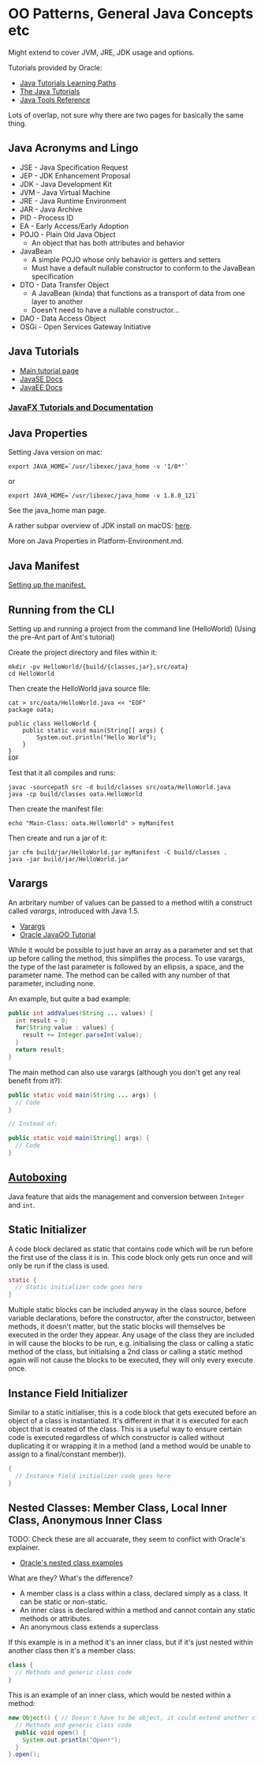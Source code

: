 # OO Patterns, General Java Concepts etc

Might extend to cover JVM, JRE, JDK usage and options.

Tutorials provided by Oracle:

* [Java Tutorials Learning Paths](https://docs.oracle.com/javase/tutorial/tutorialLearningPaths.html)
* [The Java Tutorials](https://docs.oracle.com/javase/tutorial/index.html)
* [Java Tools Reference](https://docs.oracle.com/javase/9/tools/tools-and-command-reference.htm#JSWOR596)

Lots of overlap, not sure why there are two pages for basically the same thing.

## Java Acronyms and Lingo

* JSE - Java Specification Request
* JEP - JDK Enhancement Proposal
* JDK - Java Development Kit
* JVM - Java Virtual Machine
* JRE - Java Runtime Environment
* JAR - Java Archive
* PID - Process ID
* EA - Early Access/Early Adoption
* POJO - Plain Old Java Object
  * An object that has both attributes and behavior
* JavaBean
  * A simple POJO whose only behavior is getters and setters
  * Must have a default nullable constructor to conform to the JavaBean specification
* DTO - Data Transfer Object
  * A JavaBean (kinda) that functions as a transport of data from one layer to another
  * Doesn't need to have a nullable constructor...
* DAO - Data Access Object
* OSGi - Open Services Gateway Initiative

## Java Tutorials

* [Main tutorial page](https://docs.oracle.com/javase/tutorial/index.html)
* [JavaSE Docs](https://docs.oracle.com/javase/8/docs/)
* [JavaEE Docs](https://docs.oracle.com/javaee/7/index.html)

### [JavaFX Tutorials and Documentation](https://docs.oracle.com/javase/8/javase-clienttechnologies.htm)

## Java Properties

Setting Java version on mac:

```shell
export JAVA_HOME=`/usr/libexec/java_home -v '1/8*'`
```

or

```shell
export JAVA_HOME=`/usr/libexec/java_home -v 1.8.0_121`
```

See the java_home man page.

A rather subpar overview of JDK install on macOS: [here](https://docs.oracle.com/javase/8/docs/technotes/guides/install/mac_jdk.html).

More on Java Properties in Platform-Environment.md.

## Java Manifest

[Setting up the manifest.](https://docs.oracle.com/javase/tutorial/deployment/jar/manifestindex.html)

## Running from the CLI

Setting up and running a project from the command line (HelloWorld)
(Using the pre-Ant part of Ant's tutorial)

Create the project directory and files within it:

```shell
mkdir -pv HelloWorld/{build/{classes,jar},src/oata}
cd HelloWorld
```

Then create the HelloWorld java source file:

```shell
cat > src/oata/HelloWorld.java << "EOF"
package oata;

public class HelloWorld {
    public static void main(String[] args) {
        System.out.println("Hello World");
    }
}
EOF
```

Test that it all compiles and runs:

```shell
javac -sourcepath src -d build/classes src/oata/HelloWorld.java
java -cp build/classes oata.HelloWorld
```

Then create the manifest file:

```shell
echo "Main-Class: oata.HelloWorld" > myManifest
```

Then create and run a jar of it:

```shell
jar cfm build/jar/HelloWorld.jar myManifest -C build/classes .
java -jar build/jar/HelloWorld.jar
```

## Varargs

An arbritary number of values can be passed to a method witih a construct called *varargs*, introduced with Java 1.5.

* [Varargs](https://docs.oracle.com/javase/1.5.0/docs/guide/language/varargs.html)
* [Oracle JavaOO Tutorial](https://docs.oracle.com/javase/tutorial/java/javaOO/arguments.html)

While it would be possible to just have an array as a parameter and set that up before calling the method, this simplifies the process. To use varargs, the type of the last parameter is followed by an ellipsis, a space, and  the parameter name. The method can be called with any number of that parameter, including none.

An example, but quite a bad example:

```Java
public int addValues(String ... values) {
  int result = 0;
  for(String value : values) {
    result += Integer.parseInt(value);
  }
  return result;
}
```

The main method can also use varargs (although you don't get any real benefit from it?):

```Java
public static void main(String ... args) {
  // Code
}

// Instead of:

public static void main(String[] args) {
  // Code
}
```

## [Autoboxing](https://docs.oracle.com/javase/1.5.0/docs/guide/language/autoboxing.html)

Java feature that aids the management and conversion between `Integer` and `int`.

## Static Initializer

A code block declared as static that contains code which will be run before the first use of the class it is in. This code block only gets run once and will only be run if the class is used.

```Java
static {
  // Static initializer code goes here
}
```

Multiple static blocks can be included anyway in the class source, before variable declarations, before the constructor, after the constructor, between methods, it doesn't matter, but the static blocks will themselves be executed in the order they appear. Any usage of the class they are included in will cause the blocks to be run, e.g. initialising the class or calling a static method of the class, but initialsing a 2nd class or calling a static method again will not cause the blocks to be executed, they will only every execute once.

## Instance Field Initializer

Similar to a static initialiser, this is a code block that gets executed before an object of a class is instantiated. It's different in that it is executed for each object that is created of the class. This is a useful way to ensure certain code is executed regardless of which constructor is called without duplicating it or wrapping it in a method (and a method would be unable to assign to a final/constant member)).

```Java
{
  // Instance field initializer code goes here
}
```

## Nested Classes: Member Class, Local Inner Class, Anonymous Inner Class

TODO: Check these are all accuarate, they seem to conflict with Oracle's explainer.

* [Oracle's nested class examples](https://docs.oracle.com/javase/tutorial/java/javaOO/whentouse.html)

What are they? What's the difference?

* A member class is a class within a class, declared simply as a class. It can be static or non-static.
* An inner class is declared within a method and cannot contain any static methods or attributes.
* An anonymous class extends a superclass

If this example is in a method it's an inner class, but if it's just nested within another class then it's a member class:

```Java
class {
  // Methods and generic class code
}
```

This is an example of an inner class, which would be nested within a method:

```Java
new Object() { // Doesn't have to be object, it could extend another class
  // Methods and generic class code
  public void open() {
    System.out.println("Open!");
  }
}.open();
```